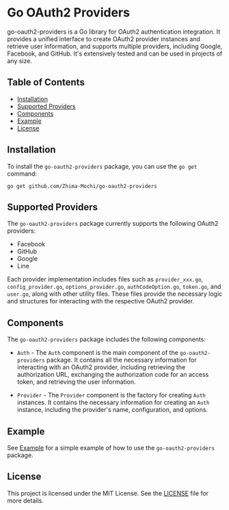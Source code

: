 # Go OAuth2 Providers
go-oauth2-providers is a Go library for OAuth2 authentication integration. It provides a unified interface to create OAuth2 provider instances and retrieve user information, and supports multiple providers, including Google, Facebook, and GitHub. It's extensively tested and can be used in projects of any size.

## Table of Contents
- [Installation](#installation)
- [Supported Providers](#supported-providers)
- [Components](#components)
- [Example](#example)
- [License](#license)

## Installation

To install the `go-oauth2-providers` package, you can use the `go get` command:

```shell
go get github.com/Zhima-Mochi/go-oauth2-providers
```

## Supported Providers

The `go-oauth2-providers` package currently supports the following OAuth2 providers:

- Facebook
- GitHub
- Google
- Line

Each provider implementation includes files such as `provider_xxx.go`, `config_provider.go`, `options_provider.go`, `authCodeOption.go`, `token.go`, and `user.go`, along with other utility files. These files provide the necessary logic and structures for interacting with the respective OAuth2 provider.

## Components

The `go-oauth2-providers` package includes the following components:

- `Auth` - The `Auth` component is the main component of the `go-oauth2-providers` package. It contains all the necessary information for interacting with an OAuth2 provider, including retrieving the authorization URL, exchanging the authorization code for an access token, and retrieving the user information.

- `Provider` - The `Provider` component is the factory for creating `Auth` instances. It contains the necessary information for creating an `Auth` instance, including the provider's name, configuration, and options.

## Example

See [Example](./example/main.go) for a simple example of how to use the `go-oauth2-providers` package.

## License

This project is licensed under the MIT License. See the [LICENSE](LICENSE) file for more details.
